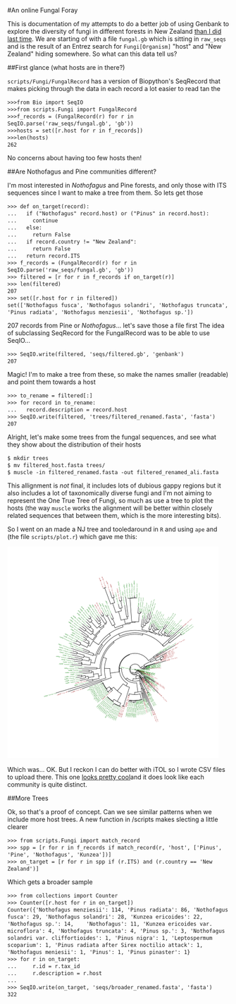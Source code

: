 #An online Fungal Foray

This is documentation of my attempts to do a better job of using Genbank to
explore the diversity of fungi in different forests in New Zealand [than I 
did last time](http://sciblogs.co.nz/the-atavism/2011/09/04/sunday-spinelessness-an-online-fungal-foray/). 
We are starting of with a file `fungal.gb` which  is sitting in `raw_seqs` and is the result 
of an Entrez search for `Fungi[Organism]` "host" and "New Zealand" hiding somewhere.
So what can this data tell us?

##First glance (what hosts are in there?)

`scripts/Fungi/FungalRecord` has a version of Biopython's SeqRecord that makes
picking through the data in each record a lot easier to read tan the 

    >>>from Bio import SeqIO
    >>>from scripts.Fungi import FungalRecord
    >>>f_records = (FungalRecord(r) for r in SeqIO.parse('raw_seqs/fungal.gb', 'gb'))
    >>>hosts = set([r.host for r in f_records])
    >>>len(hosts)
    262

No concerns about having too few hosts then! 

##Are Nothofagus and Pine communities different?

I'm most interested in _Nothofagus_ and Pine forests, and only those with ITS sequences 
since I want to make a tree from them. So lets get those
    
    >>> def on_target(record):
    ...   if ("Nothofagus" record.host) or ("Pinus" in record.host):
    ...     continue
    ...   else:
    ...     return False
    ...   if record.country != "New Zealand":
    ...     return False
    ...   return record.ITS
    >>> f_records = (FungalRecord(r) for r in SeqIO.parse('raw_seqs/fungal.gb', 'gb'))
    >>> filtered = [r for r in f_records if on_target(r)]
    >>> len(filtered)
    207
    >>> set([r.host for r in filtered])
    set(['Nothofagus fusca', 'Nothofagus solandri', 'Nothofagus truncata', 'Pinus radiata', 'Nothofagus menziesii', 'Nothofagus sp.'])
    
207 records from Pine or _Nothofagus_... let's save those a file first
The idea of subclassing SeqRecord for the FungalRecord was to be able
to use SeqIO...
  
    >>> SeqIO.write(filtered, 'seqs/filtered.gb', 'genbank') 
    207

Magic! 
I'm to make a tree from these, so make the names smaller (readable) and
point them towards a host
    
    >>> to_rename = filtered[:]
    >>> for record in to_rename:
    ...   record.description = record.host
    >>> SeqIO.write(filtered, 'trees/filtered_renamed.fasta', 'fasta')
    207
     
Alright, let's make some trees from the fungal sequences, and see what
they show about the distribution of their hosts

    $ mkdir trees
    $ mv filtered_host.fasta trees/
    $ muscle -in filtered_renamed.fasta -out filtered_renamed_ali.fasta

This allignment is _not_ final, it includes lots of dubious gappy regions
but it also includes a lot of taxonomically diverse fungi and I'm not 
aiming to represent the One True Tree of Fungi, so much as use a tree
to plot the hosts (the way `muscle` works the alignment will be better
within closely related sequences that between them, which is the more
interesting bits). 

So I went on an made a NJ tree and tooledaround in `R` and using `ape` and
(the file `scripts/plot.r`) which gave me this:

![Smaverage Tree](https://github.com/dwinter/Fungal-Foray/raw/master/tree.png)

Which was... OK. But I reckon I can do better with iTOL so I wrote CSV files to upload there. 
This one [looks pretty cool](http://itol.embl.de/external.cgi?tree=119224961033146313154072750&restore_saved=1&cT=4689)and it does look like each community is quite distinct.

##More Trees

Ok, so that's a proof of concept. Can we see similar patterns when we include more host trees. A new function in /scripts makes slecting a little clearer

    >>> from scripts.Fungi import match_record
    >>> spp = [r for r in f_records if match_record(r, 'host', ['Pinus', 'Pine', 'Nothofagus', 'Kunzea'])]
    >>> on_target = [r for r in spp if (r.ITS) and (r.country == 'New Zealand')]
    
Which gets a broader sample
    
    >>> from collections import Counter
    >>> Counter([r.host for r in on_target])
    Counter({'Nothofagus menziesii': 114, 'Pinus radiata': 86, 'Nothofagus fusca': 29, 'Nothofagus solandri': 28, 'Kunzea ericoides': 22, 'Nothofagus sp.': 14,    'Nothofagus': 11, 'Kunzea ericoides var. microflora': 4, 'Nothofagus truncata': 4, 'Pinus sp.': 3, 'Nothofagus solandri var. cliffortioides': 1, 'Pinus nigra': 1, 'Leptospermum scoparium': 1, 'Pinus radiata after Sirex noctilio attack': 1, 'Nothofagus meniesii': 1, 'Pinus': 1, 'Pinus pinaster': 1}
    >>> for r in on_target:
    ...     r.id = r.tax_id
    ...     r.description = r.host
    ... 
    >>> SeqIO.write(on_target, 'seqs/broader_renamed.fasta', 'fasta')
    322


